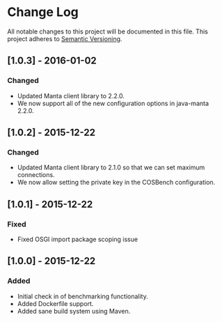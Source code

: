 # Change Log
All notable changes to this project will be documented in this file.
This project adheres to [Semantic Versioning](http://semver.org/).

## [1.0.3] - 2016-01-02
### Changed
- Updated Manta client library to 2.2.0.
- We now support all of the new configuration options in java-manta 2.2.0.

## [1.0.2] - 2015-12-22
### Changed
- Updated Manta client library to 2.1.0 so that we can set maximum connections.
- We now allow setting the private key in the COSBench configuration.

## [1.0.1] - 2015-12-22
### Fixed
- Fixed OSGI import package scoping issue

## [1.0.0] - 2015-12-22
### Added
- Initial check in of benchmarking functionality.
- Added Dockerfile support.
- Added sane build system using Maven.
